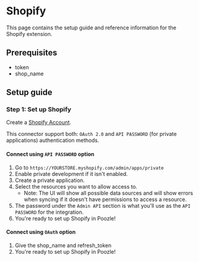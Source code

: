 # Shopify

This page contains the setup guide and reference information for the Shopify extension.

## Prerequisites

- token
- shop_name

## Setup guide

### Step 1: Set up Shopify

Create a [Shopify Account](https://shopify.com).

This connector support both: `OAuth 2.0` and `API PASSWORD` (for private applications) authentication methods.

#### Connect using `API PASSWORD` option

1. Go to `https://YOURSTORE.myshopify.com/admin/apps/private`
2. Enable private development if it isn't enabled.
3. Create a private application.
4. Select the resources you want to allow access to.
   - Note: The UI will show all possible data sources and will show errors when syncing if it doesn't have permissions to access a resource.
5. The password under the `Admin API` section is what you'll use as the `API PASSWORD` for the integration.
6. You're ready to set up Shopify in Poozle!

#### Connect using `OAuth` option

1. Give the shop_name and refresh_token
2. You're ready to set up Shopify in Poozle!
